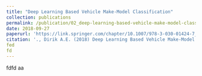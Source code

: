 ```yaml
---
title: "Deep Learning Based Vehicle Make-Model Classification"
collection: publications
permalink: /publication/02_deep-learning-based-vehicle-make-model-classification
date: 2018-09-27
paperurl: 'https://link.springer.com/chapter/10.1007/978-3-030-01424-7_53'
citation: '., Dirik A.E. (2018) Deep Learning Based Vehicle Make-Model Classification. In: Kůrková V., Manolopoulos Y., Hammer B., Iliadis L., Maglogiannis I. (eds) Artificial Neural Networks and Machine Learning – ICANN 2018. Lecture Notes in Computer Science, vol 11141. Springer, Cham'
fed
fd
---
```

fdfd
aa